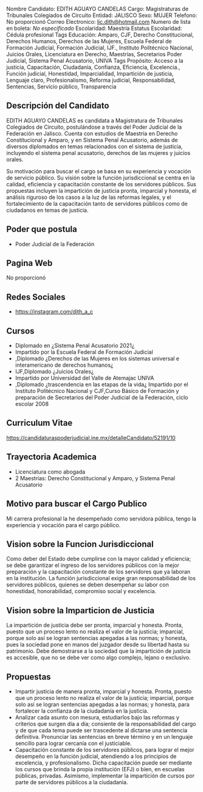 Nombre Candidato: EDITH AGUAYO CANDELAS
Cargo: Magistraturas de Tribunales Colegiados de Circuito
Entidad: JALISCO
Sexo: MUJER
Telefono: No proporcionó
Correo Electronico: lic.dith@hotmail.com
Numero de lista en boleta: *No especificado*
Escolaridad: Maestría
Estatus Escolaridad: Cédula profesional
Tags Educación: Amparo, CJF, Derecho Constitucional, Derechos Humanos, Derechos de las Mujeres, Escuela Federal de Formación Judicial, Formación Judicial, IJF., Instituto Politécnico Nacional, Juicios Orales, Licenciatura en Derecho, Maestrías, Secretarios Poder Judicial, Sistema Penal Acusatorio, UNIVA
Tags Propósito: Acceso a la justicia, Capacitación, Ciudadanía, Confianza, Eficiencia, Excelencia., Función judicial, Honestidad, Imparcialidad, Impartición de justicia, Lenguaje claro, Profesionalismo, Reforma judicial, Responsabilidad, Sentencias, Servicio público, Transparencia


## Descripción del Candidato 

EDITH AGUAYO CANDELAS es candidata a Magistratura de Tribunales Colegiados de Circuito, postulándose a través del Poder Judicial de la Federación en Jalisco. Cuenta con estudios de Maestría en Derecho Constitucional y Amparo, y en Sistema Penal Acusatorio, además de diversos diplomados en temas relacionados con el sistema de justicia, incluyendo el sistema penal acusatorio, derechos de las mujeres y juicios orales.

Su motivación para buscar el cargo se basa en su experiencia y vocación de servicio público. Su visión sobre la función jurisdiccional se centra en la calidad, eficiencia y capacitación constante de los servidores públicos. Sus propuestas incluyen la impartición de justicia pronta, imparcial y honesta, el análisis riguroso de los casos a la luz de las reformas legales, y el fortalecimiento de la capacitación tanto de servidores públicos como de ciudadanos en temas de justicia.


## Poder que postula

- Poder Judicial de la Federación


## Pagina Web

No proporcionó


## Redes Sociales

- https://instagram.com/dith_a_c


## Cursos

- Diplomado en ¿Sistema Penal Acusatorio 2021¿
- Impartido por la Escuela Federal de Formación Judicial
- ,Diplomado ¿Derechos de las Mujeres en los sistemas universal e interamericano de derechos humanos¿
- IJF,Diplomado ¿Juicios Orales¿
- Impartido por Universidad del Valle de Atemajac UNIVA
- ,Diplomado ¿trascendencia en las etapas de la vida¿ Impartido por el Instituto Politécnico Nacional y CJF,Curso Básico de Formación y preparación de Secretarios del Poder Judicial de la Federación, ciclo escolar 2008


## Curriculum Vitae

https://candidaturaspoderjudicial.ine.mx/detalleCandidato/52191/10


## Trayectoria Academica

- Licenciatura como abogada
- 2 Maestrías: Derecho Constitucional y Amparo, y Sistema Penal Acusatorio


## Motivo para buscar el Cargo Publico

Mi carrera profesional la he desempeñado como servidora pública, tengo la experiencia y vocación para el cargo público.


## Vision sobre la Funcion Jurisdiccional

Como deber del Estado debe cumplirse con la mayor calidad y eficiencia; se debe garantizar el ingreso de los servidores públicos con la mejor preparación y la capacitación constante de los servidores que ya laboran en la institución. La función jurisdiccional exige gran responsabilidad de los servidores públicos, quienes se deben desempeñar su labor con honestidad, honorabilidad, compromiso social y excelencia.


## Vision sobre la Imparticion de Justicia

La impartición de justicia debe ser pronta, imparcial y honesta. Pronta, puesto que un proceso lento no realiza el valor de la justicia; imparcial, porque solo así se logran sentencias apegadas a las normas; y honesta, pues la sociedad pone en manos del juzgador desde su libertad hasta su patrimonio. Debe demostrarse a la sociedad que la impartición de justicia es accesible, que no se debe ver como algo complejo, lejano o exclusivo.


## Propuestas

- Impartir justicia de manera pronta, imparcial y honesta. Pronta, puesto que un proceso lento no realiza el valor de la justicia; imparcial, porque solo así se logran sentencias apegadas a las normas; y honesta, para fortalecer la confianza de la ciudadanía en la justicia.
- Analizar cada asunto con mesura, estudiarlos bajo las reformas y criterios que surgen día a día; consiente de la responsabilidad del cargo y de que cada tema puede ser trascedente al dictarse una sentencia definitiva. Pronunciar las sentencias en breve término y en un lenguaje sencillo para lograr cercanía con el justiciable.
- Capacitación constante de los servidores públicos, para lograr el mejor desempeño en la función judicial, atendiendo a los principios de excelencia, y profesionalismo. Dicha capacitación puede ser mediante los cursos que brinda la propia institución (EFJ) o bien, en escuelas públicas, privadas. Asimismo, implementar la impartición de cursos por parte de servidores públicos a la ciudadanía.

